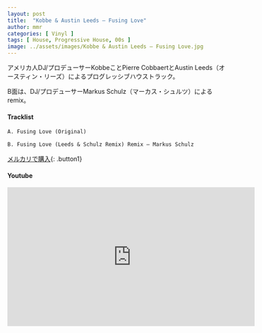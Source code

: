 ```yaml
---
layout: post
title:  "Kobbe & Austin Leeds – Fusing Love"
author: mmr
categories: [ Vinyl ]
tags: [ House, Progressive House, 00s ]
image: ../assets/images/Kobbe & Austin Leeds – Fusing Love.jpg
---
```


アメリカ人DJ/プロデューサーKobbeことPierre CobbaertとAustin Leeds（オースティン・リーズ）によるプログレッシブハウストラック。

B面は、DJ/プロデューサーMarkus Schulz（マーカス・シュルツ）によるremix。

#### Tracklist
```md
A. Fusing Love (Original)

B. Fusing Love (Leeds & Schulz Remix) Remix – Markus Schulz
```

[メルカリで購入](https://jp.mercari.com/item/m59349003998?afid=6142608987){: .button1}

#### Youtube
<iframe width="560" height="315" src="https://www.youtube.com/embed/Qqn08DSjR9s?si=hA3dPVEBQtbgHsjR" title="YouTube video player" frameborder="0" allow="accelerometer; autoplay; clipboard-write; encrypted-media; gyroscope; picture-in-picture; web-share" referrerpolicy="strict-origin-when-cross-origin" allowfullscreen></iframe>